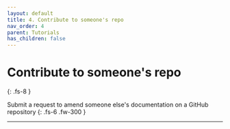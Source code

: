 ```yaml
---
layout: default
title: 4. Contribute to someone's repo
nav_order: 4
parent: Tutorials
has_children: false
---
```



# Contribute to someone's repo
{: .fs-8 }

Submit a request to amend someone else's documentation on a GitHub repository
{: .fs-6 .fw-300 }

---
